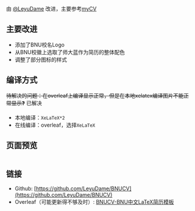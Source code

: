 由 [@LeyuDame](https://github.com/LeyuDame) 改进，主要参考[myCV](https://github.com/Htallone/myCV)

<!-- more -->

## 主要改进

- 添加了BNU校名Logo
- 从BNU校徽上选取了师大蓝作为简历的整体配色
- 调整了部分图标的样式

## 编译方式
~~待解决的问题：在overleaf上编译显示正常，但是在本地xelatex编译图片不能正常显示❓~~ 已解决

- 本地编译：`XeLaTeX*2`
- 在线编译：overleaf，选择`XeLaTeX`

## 页面预览

<img src="https://pauline.oss-cn-shenzhen.aliyuncs.com/img/202401141925277.webp" alt="" style="zoom: 25%;" />

## 链接
- Github: [https://github.com/LeyuDame/BNUCV](https://github.com/LeyuDame/BNUCV)
- Overleaf（可能更新得不够及时）: [BNUCV-BNU中文LaTeX简历模板](https://www.overleaf.com/latex/templates/bnucv/stjnkyqdcqzm)

